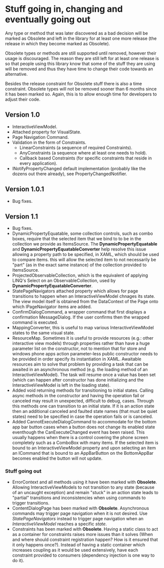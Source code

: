 Stuff going in, changing and eventually going out
=================================================

Any type or method that was later discovered as a bad decision will be marked as Obsolete and left in the
library for at least one more release (the release in which they become marked as Obsolete).

Obsolete types or methods are still supported until removed, however their usage is discouraged. The reason
they are still left for at least one release is so that people using this library know that some of the stuff
they are using will be removed and thus they have time to change their code towards an alternative.

Besides the release constraint for Obsolete stuff there is also a time constraint. Obsolete types will not
be removed sooner than 6 months since it has been marked so. Again, this is to allow enough time for
developers to adjust their code.

Version 1.0
-----------

* InteractiveViewModel.
* Attached property for VisualState.
* Page Navigation Command.
* Validation in the form of Constraints.
    * LinearConstraints (a sequence of required Constraints).
    * AnyConstraints (a sequence where at least one needs to hold).
    * Callback based Constraints (for specific constraints that reside in every application).
* INotifyPropertyChanged default implementation (probably like the dozens out there already), see PropertyChangedNotifier.

Version 1.0.1
-------------

* Bug fixes.

Version 1.1
-----------

* Bug fixes.
* DynamicPropertyEquatable, some collection controls, such as combo boxes, require that the selected item that we bind to
to be in the collection we provide as ItemsSource. The **DynamicPropertyEquatable** and **DynamicPropertyEquatableConverter**
help resolve this issue allowing a property path to be specified, in XAML, which should be used to compare items. this
will allow the selected item to not necessarily be "part" (as in the exact same instance) of the collection provided to
ItemsSource.
* ProjectedObservableCollection, which is the equivalent of applying LINQ's Select on an ObservableCollection, used by
**DynamicPropertyEquatableConverter**.
* StatePageNavigators attached property which allows for page transitions to happen when an InteractiveViewModel chnages its
state. The view model itself is obtained from the DataContext of the Page onto which IPageNavigator items are added.
* ConfirmDialogCommand, a wrapper command that first displays a confirmation MessageDialog. If the user confirms then the
wrapped command is executed.
* MappingConverter, this is useful to map various InteractiveViewModel states to the same visual state.
* ResourceMap. Sometimes it is useful to provide resources (e.g.: other interactive view models) through properties
rather than have a huge parameter list on the constructor, not to mention that for store and windows phone apps action
parameter-less public constructor needs to be provided in order specify its instantiation in XAML. Awaitable resources
aim to solve that problem by providing a task that can be awaited in an asynchronous method (e.g. the loading method
of an InteractiveViewModel). The task will resume once a value has been set (which can happen after constructor
has done initializing and the InteractiveViewModel is left in the loading state).
* Added void returning methods for transitioning to initial states. Calling async methods in the constructor and having
the operation fail or canceled may result in unexpected, difficult to debug, cases. Through this methods one can transition
to an initial state. If it is an action state then an additional canceled and faulted state names (that must be quiet states)
need to be specified in case the operation fails or is canceled.
* Added CannotExecuteDialogCommand to accommodate for the bottom app bar button cases when a button does not change its enabled
state eventhough the CanExecuteChanged event has been raised. This usually happens when there is a control covering the
phone screen completely such as a ComboBox with many items. If the selected item is bound to an InteractiveViewModel property
and upon selecting an item an ICommand that is bound to an AppBarButton on the BottomAppBar becomes enabled the button will
not update.

### Stuff going out

* ErrorContext and all methods using it have been marked with **Obsolete**. Allowing InteractiveViewModels to not
transition to any state (because of an uncaught exception) and remain "stuck" in an action state leads to "partial"
transitions and inconsistencies when using commands to trigger transitions.
* ContentDialogPage has been marked with **Obsolete**. Asynchronous commands may trigger page navigation when it is
not desired. Use *StatePageNavigators* instead to trigger page navigation when an *InteractiveViewModel* reaches a
specific *state*.
* Constraints has been marked with **Obsolete**. Having a static class to act as a container for constraints raises
more issues than it solves (When and where should constraint registration happen? How is it ensured that it only happens
once?). Instead of having a static container which increases coupling as it would be used extensively, have each constraint
provided to consumers (dependency injection is one way to do it).